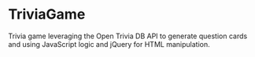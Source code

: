 # TriviaGame
Trivia game leveraging the Open Trivia DB API to generate question cards and using JavaScript logic and jQuery for HTML manipulation.
